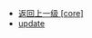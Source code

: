 - [返回上一级 [core]](page/web前端/工具库/Swiper/swiper-8.4.7/swiper/core/)
- [update](page/web前端/工具库/Swiper/swiper-8.4.7/swiper/core/update/)

